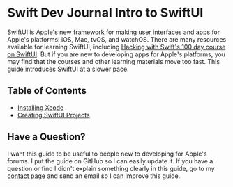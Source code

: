 # Swift Dev Journal Intro to SwiftUI

SwiftUI is Apple's new framework for making user interfaces and apps for Apple's platforms: iOS, Mac, tvOS, and watchOS. There are many resources available for learning SwiftUI, including [Hacking with Swift's 100 day course on SwiftUI](https://www.hackingwithswift.com/100/swiftui). But if you are new to developing apps for Apple's platforms, you may find that the courses and other learning materials move too fast. This guide introduces SwiftUI at a slower pace.

## Table of Contents

* [Installing Xcode](Xcode)
* [Creating SwiftUI Projects](CreatingProjects)

## Have a Question?

I want this guide to be useful to people new to developing for Apple's forums. I put the guide on GitHub so I can easily update it. If you have a question or find I didn't explain something clearly in this guide, go to my [contact page](https://www.swiftdevjournal.com/contact/) and send an email so I can improve this guide.
